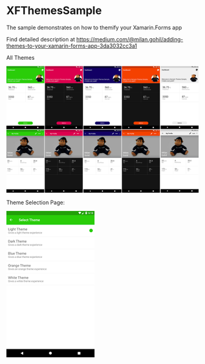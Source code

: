 # XFThemesSample
The sample demonstrates on how to themify your Xamarin.Forms app

Find detailed description at https://medium.com/@milan.gohil/adding-themes-to-your-xamarin-forms-app-3da3032cc3a1

All Themes

![alt text](https://github.com/MGohil/XFThemesSample/blob/master/Arts/AllThemes.png)

Theme Selection Page:

![alt text](https://github.com/MGohil/XFThemesSample/blob/master/Arts/ThemeSelectionPage.png)
